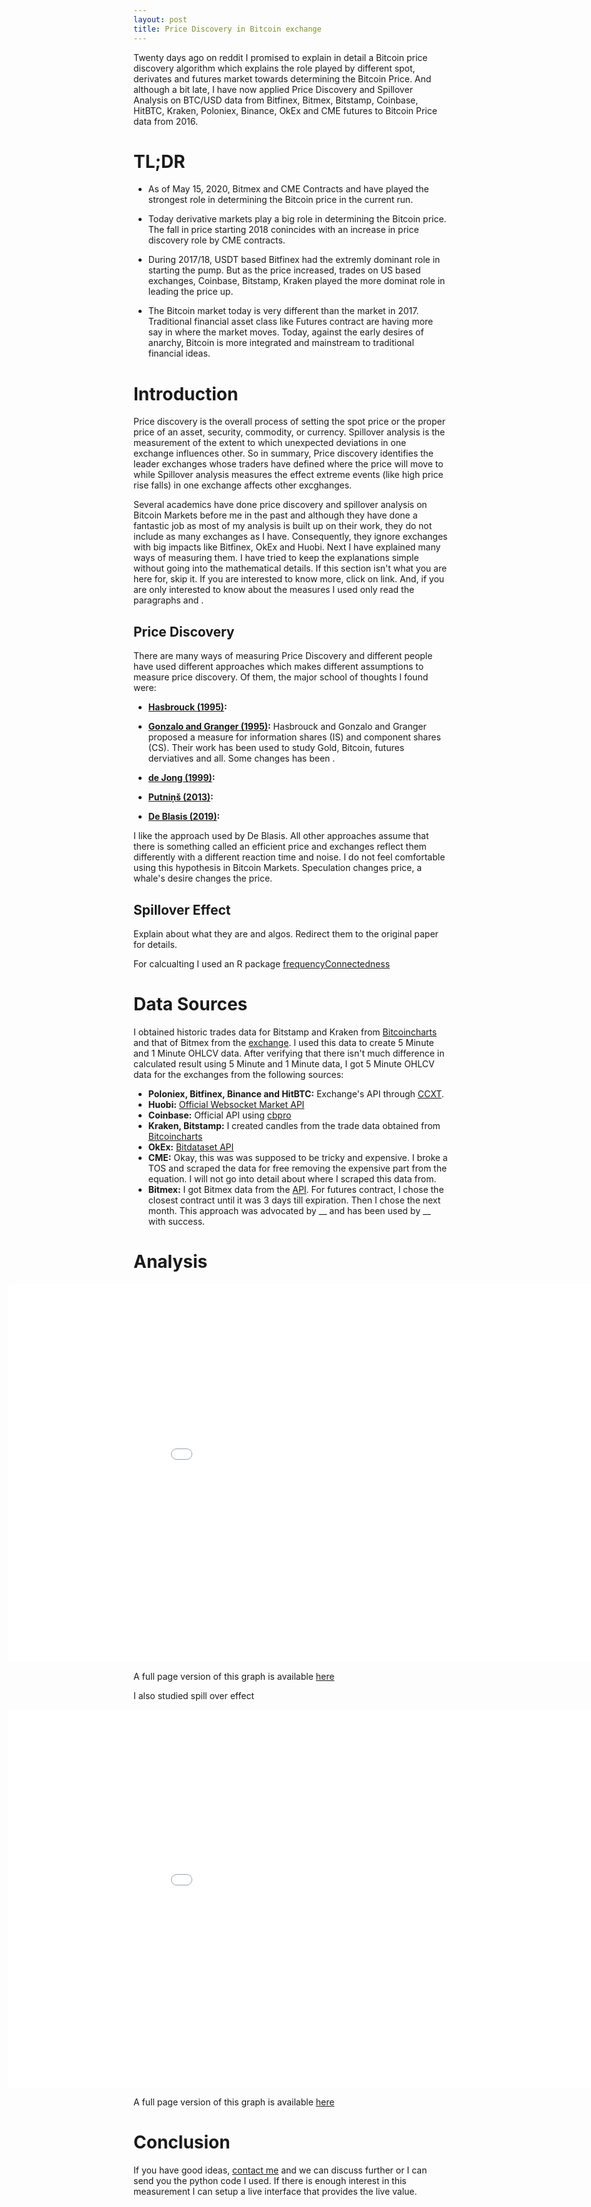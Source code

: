 ```yaml
---
layout: post
title: Price Discovery in Bitcoin exchange
---
```


Twenty days ago on reddit I promised to explain in detail a Bitcoin price discovery algorithm which explains the role played by different spot, derivates and futures market towards determining the Bitcoin Price. And although a bit late, I have now applied Price Discovery and Spillover Analysis on BTC/USD data from Bitfinex, Bitmex, Bitstamp, Coinbase, HitBTC, Kraken, Poloniex, Binance, OkEx and CME futures to Bitcoin Price data from 2016. 

<!--more-->

# TL;DR

- As of May 15, 2020, Bitmex and CME Contracts and have played the strongest role in determining the Bitcoin price in the current run.

- Today derivative markets play a big role in determining the Bitcoin price. The fall in price starting 2018 conincides with an increase in price discovery role by CME contracts.

- During 2017/18, USDT based Bitfinex had the extremly dominant role in starting the pump. But as the price increased, trades on US based exchanges, Coinbase, Bitstamp, Kraken played the more dominat role in leading the price up.

- The Bitcoin market today is very different than the market in 2017. Traditional financial asset class like Futures contract are having more say in where the market moves. Today, against the early desires of anarchy, Bitcoin is more integrated and mainstream to traditional financial ideas. 


# Introduction
Price discovery is the overall process of setting the spot price or the proper price of an asset, security, commodity, or currency. Spillover analysis is the measurement of the extent to which unexpected deviations in one exchange influences other. So in summary, Price discovery identifies the leader exchanges whose traders have defined where the price will move to while Spillover analysis measures the effect extreme events (like high price rise falls) in one exchange affects other excghanges.

Several academics have done price discovery and spillover analysis on Bitcoin Markets before me in the past and although they have done a fantastic job as most of my analysis is built up on their work, they do not include as many exchanges as I have. Consequently, they ignore exchanges with big impacts like Bitfinex, OkEx and Huobi. Next I have explained many ways of measuring them. I have tried to keep the explanations simple without going into the mathematical details. If this section isn't what you are here for, skip it. If you are interested to know more, click on link. And, if you are only interested to know about the measures I used only read the paragraphs  and .

## Price Discovery
There are many ways of measuring Price Discovery and different people have used different approaches which makes different assumptions to measure price discovery. Of them, the major school of thoughts I found were:

- <b><a href="https://sci-hub.tw/https://www.jstor.org/stable/2329348?seq=1">Hasbrouck (1995)</a>:</b> 

- <b><a href="https://sci-hub.tw/https://www.jstor.org/stable/1392518?seq=1">Gonzalo and Granger (1995)</a>:</b> Hasbrouck and Gonzalo and Granger proposed a measure for information shares (IS) and component shares (CS). Their work has been used to study Gold, Bitcoin, futures derviatives and all. Some changes has been .

- <b><a href="https://www.econstor.eu/bitstream/10419/85632/1/99032.pdf">de Jong (1999)</a>:</b>

- <b><a href="https://sci-hub.tw/https://www.sciencedirect.com/science/article/abs/pii/S0927539813000340">Putniņš (2013)</a>:</b> 

- <b><a href="https://papers.ssrn.com/sol3/papers.cfm?abstract_id=3297869">De Blasis (2019)</a>:</b>

I like the approach used by De Blasis. All other approaches assume that there is something called an efficient price and exchanges reflect them differently with a different reaction time and noise. I do not feel comfortable using this hypothesis in Bitcoin Markets. Speculation changes price, a whale's desire changes the price.


## Spillover Effect
Explain about what they are and algos. Redirect them to the original paper for details.

For calcualting I used an R package <a href="https://github.com/tomaskrehlik/frequencyConnectedness">frequencyConnectedness </a>


# Data Sources
I obtained historic trades data for Bitstamp and Kraken from <a href="http://api.bitcoincharts.com/v1/csv/">Bitcoincharts</a> and that of Bitmex from the <a href="https://public.bitmex.com/">exchange</a>. I used this data to create 5 Minute and 1 Minute OHLCV data. After verifying that there isn't much difference in calculated result using 5 Minute and 1 Minute data, I got 5 Minute OHLCV data for the exchanges from the following sources:

- **Poloniex, Bitfinex, Binance and HitBTC:** Exchange's API through <a href="https://github.com/ccxt/ccxt">CCXT</a>.
- **Huobi:** <a href="https://huobiapi.github.io/docs/spot/v1/en/#websocket-market-data">Official Websocket Market API</a>
- **Coinbase:** Official API using <a href="https://pypi.org/project/cbpro/">cbpro</a>
- **Kraken, Bitstamp:** I created candles from the trade data obtained from <a href="http://api.bitcoincharts.com/v1/csv/">Bitcoincharts</a>
- **OkEx:** <a href="https://bitdataset.com/api/">Bitdataset API</a>
- **CME:** Okay, this was was supposed to be tricky and expensive. I broke a TOS and scraped the data for free removing the expensive part from the equation. I will not go into detail about where I scraped this data from.
- **Bitmex:** I got Bitmex data from the <a href="https://www.bitmex.com/app/restAPI">API</a>. For futures contract, I chose the closest contract until it was 3 days till expiration. Then I chose the next month. This approach was advocated by __ and has been used by __ with success.

# Analysis

<p>
<iframe frameborder='0' scrolling='no' src='/static/price_discovery.html' class="embed-responsive-item" style="border:none; height: 605px; width: 1120px; margin-left:-200px" ></iframe> 
</p>

A full page version of this graph is available <a href="/static/price_discovery.html">here</a>

I also studied spill over effect

<p>
<iframe frameborder='0' scrolling='no' src='/static/spillover.html' class="embed-responsive-item" style="border:none; height: 605px; width: 1120px; margin-left:-200px" ></iframe> 
</p>

A full page version of this graph is available <a href="/static/spillover.html">here</a>

# Conclusion

If you have good ideas, <a href="mailto:daniel@waterbot.xyz">contact me</a> and we can discuss further or I can send you the python code I used. If there is enough interest in this measurement I can setup a live interface that provides the live value.